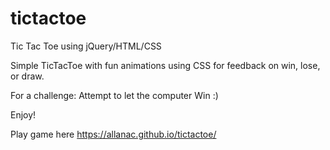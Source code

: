 # tictactoe

Tic Tac Toe using jQuery/HTML/CSS

Simple TicTacToe with fun animations using CSS for feedback on win, lose, or draw.

For a challenge: Attempt to let the computer Win :)

Enjoy!

Play game here https://allanac.github.io/tictactoe/
